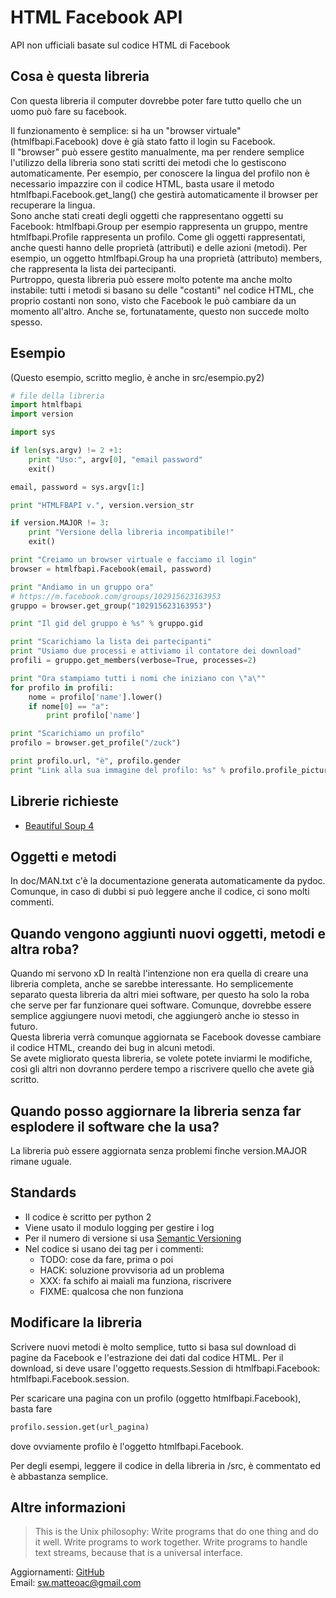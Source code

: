 # HTML Facebook API #

API non ufficiali basate sul codice HTML di Facebook

## Cosa è questa libreria ##

Con questa libreria il computer dovrebbe poter fare tutto quello che un uomo
può fare su facebook.

Il funzionamento è semplice: si ha un "browser virtuale" (htmlfbapi.Facebook)
dove è già stato fatto il login su Facebook.  
Il "browser" può essere gestito manualmente, ma per rendere semplice l'utilizzo
della libreria sono stati scritti dei metodi che lo gestiscono automaticamente.
Per esempio, per conoscere la lingua del profilo non è necessario impazzire
con il codice HTML, basta usare il metodo htmlfbapi.Facebook.get_lang() che gestirà
automaticamente il browser per recuperare la lingua.  
Sono anche stati creati degli oggetti che rappresentano oggetti su Facebook:
htmlfbapi.Group per esempio rappresenta un gruppo, mentre htmlfbapi.Profile
rappresenta un profilo. Come gli oggetti rappresentati, anche questi hanno delle
proprietà (attributi) e delle azioni (metodi). Per esempio, un oggetto
htmlfbapi.Group ha una proprietà (attributo) members, che rappresenta la lista
dei partecipanti.  
Purtroppo, questa libreria può essere molto potente ma anche molto instabile:
tutti i metodi si basano su delle "costanti" nel codice HTML, che proprio costanti
non sono, visto che Facebook le può cambiare da un momento all'altro. Anche se,
fortunatamente, questo non succede molto spesso.

## Esempio ##

(Questo esempio, scritto meglio, è anche in src/esempio.py2)

```python
# file della libreria
import htmlfbapi
import version

import sys

if len(sys.argv) != 2 +1:
	print "Uso:", argv[0], "email password"
	exit()

email, password = sys.argv[1:]

print "HTMLFBAPI v.", version.version_str

if version.MAJOR != 3:
	print "Versione della libreria incompatibile!"
	exit()

print "Creiamo un browser virtuale e facciamo il login"
browser = htmlfbapi.Facebook(email, password)

print "Andiamo in un gruppo ora"
# https://m.facebook.com/groups/102915623163953
gruppo = browser.get_group("102915623163953")

print "Il gid del gruppo è %s" % gruppo.gid

print "Scarichiamo la lista dei partecipanti"
print "Usiamo due processi e attiviamo il contatore dei download"
profili = gruppo.get_members(verbose=True, processes=2)

print "Ora stampiamo tutti i nomi che iniziano con \"a\""
for profilo in profili:
	nome = profilo['name'].lower()
	if nome[0] == "a":
		print profilo['name']

print "Scarichiamo un profilo"
profilo = browser.get_profile("/zuck")

print profilo.url, "è", profilo.gender
print "Link alla sua immagine del profilo: %s" % profilo.profile_picture
```

## Librerie richieste ##
 * [Beautiful Soup 4](http://www.crummy.com/software/BeautifulSoup/#Download)

## Oggetti e metodi ##

In doc/MAN.txt c'è la documentazione generata automaticamente da pydoc. Comunque,
in caso di dubbi si può leggere anche il codice, ci sono molti commenti.

## Quando vengono aggiunti nuovi oggetti, metodi e altra roba? ##

Quando mi servono xD
In realtà l'intenzione non era quella di creare una libreria completa, anche se
sarebbe interessante. Ho semplicemente separato questa libreria da altri miei software,
per questo ha solo la roba che serve per far funzionare quei software. Comunque,
dovrebbe essere semplice aggiungere nuovi metodi, che aggiungerò anche io stesso
in futuro.  
Questa libreria verrà comunque aggiornata se Facebook dovesse cambiare il codice
HTML, creando dei bug in alcuni metodi.  
Se avete migliorato questa libreria, se volete potete inviarmi le modifiche, così
gli altri non dovranno perdere tempo a riscrivere quello che avete già scritto.

## Quando posso aggiornare la libreria senza far esplodere il software che la usa? ##
La libreria può essere aggiornata senza problemi finche version.MAJOR rimane uguale.

## Standards ##
* Il codice è scritto per python 2
* Viene usato il modulo logging per gestire i log
* Per il numero di versione si usa [Semantic Versioning](http://semver.org/)
* Nel codice si usano dei tag per i commenti:
  * TODO: cose da fare, prima o poi
  * HACK: soluzione provvisoria ad un problema
  * XXX: fa schifo ai maiali ma funziona, riscrivere
  * FIXME: qualcosa che non funziona

## Modificare la libreria ##

Scrivere nuovi metodi è molto semplice, tutto si basa sul download di pagine da
Facebook e l'estrazione dei dati dal codice HTML. Per il download, si deve usare
l'oggetto requests.Session di htmlfbapi.Facebook: htmlfbapi.Facebook.session.

Per scaricare una pagina con un profilo (oggetto htmlfbapi.Facebook), basta fare

```python
profilo.session.get(url_pagina)
```

dove ovviamente profilo è l'oggetto htmlfbapi.Facebook.

Per degli esempi, leggere il codice in della libreria in /src, è commentato ed è
abbastanza semplice.

## Altre informazioni ##

> This is the Unix philosophy: Write programs that do one thing and do it well.
Write programs to work together. Write programs to handle text streams, because
that is a universal interface.

Aggiornamenti: [GitHub](https://github.com/matteoalessiocarrara)  
Email: sw.matteoac@gmail.com
